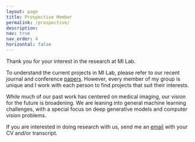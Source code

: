```yaml
---
layout: page
title: Prospective Member
permalink: /prospective/
description: 
nav: true
nav_order: 4
horizontal: false
---
```


Thank you for your interest in the research at MI Lab. 

To understand the current projects in MI Lab, please refer to our recent journal and conference <a href='https://milab-inha.github.io/publications'>papers</a>. However, every member of my group is unique and I work with each person to find projects that suit their interests.

While much of our past work has centered on medical imaging, our vision for the future is broadening. We are leaning into general machine learning challenges, with a special focus on deep generative models and computer vision problems.

If you are interested in doing research with us, send me an [email](mailto:hklim@inha.ac.kr) with your CV and/or transcript.
